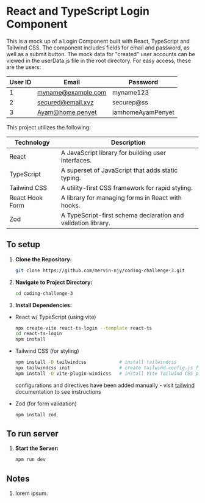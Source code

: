 # React and TypeScript Login Component

This is a mock up of a Login Component built with React, TypeScript and Tailwind CSS. The component includes fields for email and password, as well as a submit button. The mock data for "created" user accounts can be viewed in the userData.js file in the root directory. For easy access, these are the users:

| User ID | Email              | Password          |
| ------- | ------------------ | ----------------- |
| 1       | myname@example.com | myname123         |
| 2       | secured@email.xyz  | securep@ss        |
| 3       | Ayam@home.penyet   | iamhomeAyamPenyet |

This project utilizes the following:

| Technology           | Description                                                    |
|----------------------|----------------------------------------------------------------|
| React                | A JavaScript library for building user interfaces.             |
| TypeScript           | A superset of JavaScript that adds static typing.              |
| Tailwind CSS         | A utility-first CSS framework for rapid styling.               |
| React Hook Form      | A library for managing forms in React with hooks.              |
| Zod                  | A TypeScript-first schema declaration and validation library.  |

## To setup

1. **Clone the Repository:**

   ```bash
   git clone https://github.com/mervin-njy/coding-challenge-3.git
   ```

2. **Navigate to Project Directory:**

   ```bash
   cd coding-challenge-3
   ```

3. **Install Dependencies:**

- React w/ TypeScript (using vite)

  ```bash
  npx create-vite react-ts-login --template react-ts
  cd react-ts-login
  npm install
  ```

- Tailwind CSS (for styling)

  ```bash
  npm install -D tailwindcss            # install tailwindcss
  npx tailwindcss init                  # create tailwind.config.js file
  npm install -D vite-plugin-windicss   # install Vite Tailwind CSS plugin to automatically integrate Tailwind CSS styles during development
  ```

  configurations and directives have been added manually - visit [tailwind](https://tailwindcss.com/docs/installation) documentation to see instructions

- Zod (for form validation)
  ```bash
  npm install zod
  ```

## To run server

1. **Start the Server:**

   ```bash
   npm run dev
   ```

## Notes

1. lorem ipsum.
